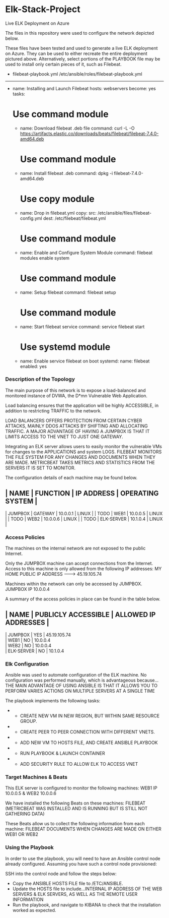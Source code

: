 # Elk-Stack-Project
Live ELK Deployment on Azure

The files in this repository were used to configure the network depicted below.


These files have been tested and used to generate a live ELK deployment on Azure. They can be used to either recreate the entire deployment pictured above. Alternatively, select portions of the PLAYBOOK file may be used to install only certain pieces of it, such as Filebeat.

  - filebeat-playbook.yml
    /etc/ansible/roles/filebeat-playbook.yml

  ---
- name: Installing and Launch Filebeat
  hosts: webservers
  become: yes
  tasks:
    # Use command module
  - name: Download filebeat .deb file
    command: curl -L -O  https://artifacts.elastic.co/downloads/beats/filebeat/filebeat-7.4.0-amd64.deb

    # Use command module
  - name: Install filebeat .deb
    command: dpkg -i filebeat-7.4.0-amd64.deb

    # Use copy module
  - name: Drop in filebeat.yml
    copy:
      src: /etc/ansible/files/filebeat-config.yml
      dest: /etc/filebeat/filebeat.yml

    # Use command module
  - name: Enable and Configure System Module
    command: filebeat modules enable system

    # Use command module
  - name: Setup filebeat
    command: filebeat setup

    # Use command module
  - name: Start filebeat service
    command: service filebeat start

    # Use systemd module
  - name: Enable service filebeat on boot
      systemd:
      name: filebeat
      enabled: yes



### Description of the Topology

The main purpose of this network is to expose a load-balanced and monitored instance of DVWA, the D*mn Vulnerable Web Application.

Load balancing ensures that the application will be highly ACCESSIBLE, in addition to restricting TRAFFIC to the network.

LOAD BALANCERS OFFERS PROTECTION FROM CERTAIN CYBER ATTACKS, MAINLY DDOS ATTACKS BY SHIFTING AND ALLOCATING TRAFFIC. 
A MAJOR ADVANTAGE OF HAVING A JUMPBOX IS THAT IT LIMITS ACCESS TO THE VNET TO JUST ONE GATEWAY. 

Integrating an ELK server allows users to easily monitor the vulnerable VMs for changes to the APPLICATIONS and system LOGS.
FILEBEAT MONITORS THE FILE SYSTEM FOR ANY CHANGES AND DOCUMENTS WHEN THEY ARE MADE.
METRICBEAT TAKES METRICS AND STATISTICS FROM THE SERVERS IT IS SET TO MONITOR.

The configuration details of each machine may be found below.

| NAME    | FUNCTION   | IP ADDRESS | OPERATING SYSTEM |
-----------------------------------------------------------------------
| JUMPBOX | GATEWAY    | 10.0.0.1   | LINUX            |
| TODO    | WEB1       | 10.0.0.5   | LINUX            |
| TODO    | WEB2     	 | 10.0.0.6   | LINUX            |
| TODO    | ELK-SERVER | 10.1.0.4   | LINUX            |



### Access Policies

The machines on the internal network are not exposed to the public Internet. 

Only the JUMPBOX machine can accept connections from the Internet. Access to this machine is only allowed from the following IP addresses:
MY HOME PUBLIC IP ADDRESS ---> 45.19.105.74

Machines within the network can only be accessed by JUMPBOX.
JUMPBOX IP 10.0.0.4

A summary of the access policies in place can be found in the table below.

| NAME       | PUBLICLY ACCESSIBLE | ALLOWED IP ADDRESSES |
---------------------------------------------------------------------------------------------
| JUMPBOX    | YES                 | 45.19.105.74         
| WEB1       | NO                  | 10.0.0.4             
| WEB2       | NO                  | 10.0.0.4             
| ELK-SERVER | NO                  | 10.1.0.4             




### Elk Configuration

Ansible was used to automate configuration of the ELK machine. No configuration was performed manually, which is advantageous because...
  THE MAIN ADVANTAGE OF USING ANSIBLE IS THAT IT ALLOWS YOU TO PERFORM VARIES ACTIONS ON MULTIPLE SERVERS AT A SINGLE TIME

The playbook implements the following tasks:

- * CREATE NEW VM IN NEW REGION, BUT WITHIN SAME RESOURCE GROUP.
- * CREATE PEER TO PEER CONNECTION WITH DIFFERENT VNETS.
- * ADD NEW VM TO HOSTS FILE, AND CREATE ANSIBLE PLAYBOOK
- * RUN PLAYBOOK & LAUNCH CONTAINER
- * ADD SECURITY RULE TO ALLOW ELK TO ACCESS VNET


### Target Machines & Beats
This ELK server is configured to monitor the following machines:
WEB1 IP 10.0.0.5 & WEB2 10.0.0.6

We have installed the following Beats on these machines:
FILEBEAT (METRICBEAT WAS INSTALLED AND IS RUNNING BUT IS STILL NOT GATHERING DATA)

These Beats allow us to collect the following information from each machine:
FILEBEAT DOCUMENTS WHEN CHANGES ARE MADE ON EITHER WEB1 OR WEB2


### Using the Playbook
In order to use the playbook, you will need to have an Ansible control node already configured. Assuming you have such a control node provisioned: 

SSH into the control node and follow the steps below:
- Copy the ANSIBLE HOSTS FILE file to /ETC/ANSIBLE.
- Update the HOSTS file to include...INTERNAL IP ADDRESS OF THE WEB SERVERS & ELK SERVERS, AS WELL AS THE REMOTE USER INFORMATION
- Run the playbook, and navigate to KIBANA to check that the installation worked as expected.


